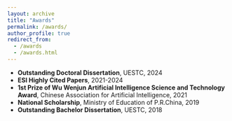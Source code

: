 ```yaml
---
layout: archive
title: "Awards"
permalink: /awards/
author_profile: true
redirect_from: 
  - /awards
  - /awards.html
---
```



- **Outstanding Doctoral Dissertation**, UESTC, 2024
- **ESI Highly Cited Papers**, 2021-2024
- **1st Prize of Wu Wenjun Artificial Intelligence Science and Technology Award**, Chinese Association for Artificial Intelligence, 2021
- **National Scholarship**, Ministry of Education of P.R.China, 2019
- **Outstanding Bachelor Dissertation**, UESTC, 2018

